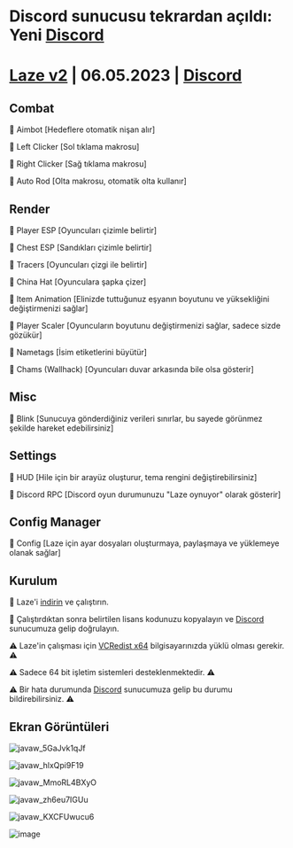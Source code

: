 # Discord sunucusu tekrardan açıldı: Yeni [Discord](https://discord.com/invite/XskJDsrNds)

# [Laze v2](https://github.com/aaleaf/Laze-v2/releases/tag/Laze) | 06.05.2023 | [Discord](https://discord.com/invite/XskJDsrNds)
## Combat

🔰 Aimbot [Hedeflere otomatik nişan alır]

🔰 Left Clicker [Sol tıklama makrosu]

🔰 Right Clicker [Sağ tıklama makrosu]

🔰 Auto Rod [Olta makrosu, otomatik olta kullanır]

## Render

🔰 Player ESP [Oyuncuları çizimle belirtir]

🔰 Chest ESP [Sandıkları çizimle belirtir]

🔰 Tracers [Oyuncuları çizgi ile belirtir]

🔰 China Hat [Oyunculara şapka çizer]

🔰 Item Animation [Elinizde tuttuğunuz eşyanın boyutunu ve yüksekliğini değiştirmenizi sağlar]

🔰 Player Scaler [Oyuncuların boyutunu değiştirmenizi sağlar, sadece sizde gözükür]

🔰 Nametags [İsim etiketlerini büyütür]

🔰 Chams (Wallhack) [Oyuncuları duvar arkasında bile olsa gösterir]

## Misc

🔰 Blink [Sunucuya gönderdiğiniz verileri sınırlar, bu sayede görünmez şekilde hareket edebilirsiniz]

## Settings

🔰 HUD [Hile için bir arayüz oluşturur, tema rengini değiştirebilirsiniz]

🔰 Discord RPC [Discord oyun durumunuzu "Laze oynuyor" olarak gösterir]

## Config Manager

🔰 Config [Laze için ayar dosyaları oluşturmaya, paylaşmaya ve yüklemeye olanak sağlar]

## Kurulum

💠 Laze'i [indirin](https://github.com/aaleaf/Laze-v2/releases/download/Laze/Laze.zip) ve çalıştırın.

💠 Çalıştırdıktan sonra belirtilen lisans kodunuzu kopyalayın ve [Discord](https://discord.gg/uVBcyVdMuZ) sunucumuza gelip doğrulayın.

⚠️ Laze'in çalışması için [VCRedist x64](https://aka.ms/vs/17/release/vc_redist.x64.exe) bilgisayarınızda yüklü olması gerekir. ⚠️

⚠️ Sadece 64 bit işletim sistemleri desteklenmektedir. ⚠️

⚠ Bir hata durumunda [Discord](https://discord.gg/uVBcyVdMuZ) sunucumuza gelip bu durumu bildirebilirsiniz. ⚠

## Ekran Görüntüleri
![javaw_5GaJvk1qJf](https://user-images.githubusercontent.com/45121448/236621760-9ef6b2a3-9402-41f9-b646-3aba4fe4f89d.png)

![javaw_hlxQpi9F19](https://user-images.githubusercontent.com/45121448/236621765-f105d090-6b4b-4e6d-b3d2-b2472b1d61de.png)

![javaw_MmoRL4BXyO](https://user-images.githubusercontent.com/45121448/236621766-e59ac573-7c5f-4869-83e6-85326b109f2e.png)

![javaw_zh6eu7IGUu](https://user-images.githubusercontent.com/45121448/236621768-38614743-5b53-4ce5-a233-764afb056144.png)

![javaw_KXCFUwucu6](https://user-images.githubusercontent.com/45121448/236621770-3b6860f4-779b-4f73-be6a-dda4dde6d0ad.png)

![image](https://user-images.githubusercontent.com/45121448/236621787-5c6232fa-358f-40b5-a2df-bfe328d6b701.png)
